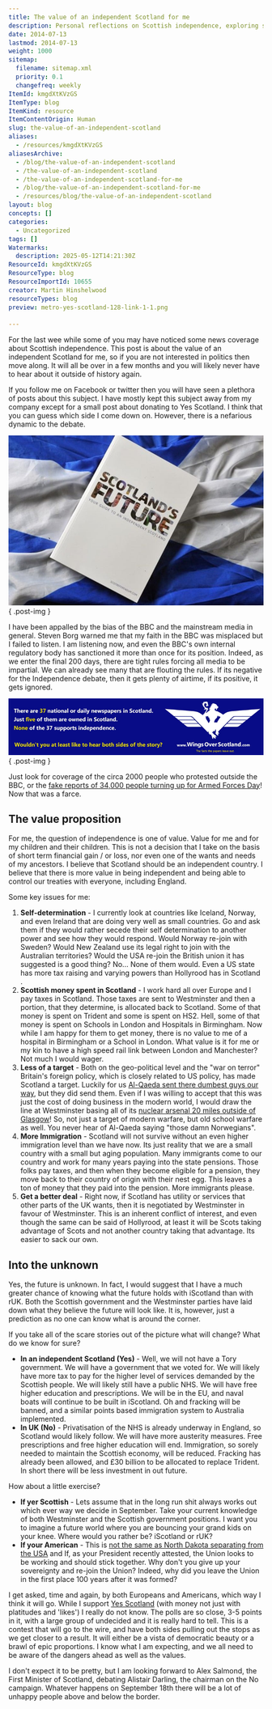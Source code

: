 ```yaml
---
title: The value of an independent Scotland for me
description: Personal reflections on Scottish independence, exploring self-determination, media bias, economic control, immigration, and the long-term value for future generations.
date: 2014-07-13
lastmod: 2014-07-13
weight: 1000
sitemap:
  filename: sitemap.xml
  priority: 0.1
  changefreq: weekly
ItemId: kmgdXtKVzGS
ItemType: blog
ItemKind: resource
ItemContentOrigin: Human
slug: the-value-of-an-independent-scotland
aliases:
  - /resources/kmgdXtKVzGS
aliasesArchive:
  - /blog/the-value-of-an-independent-scotland
  - /the-value-of-an-independent-scotland
  - /the-value-of-an-independent-scotland-for-me
  - /blog/the-value-of-an-independent-scotland-for-me
  - /resources/blog/the-value-of-an-independent-scotland
layout: blog
concepts: []
categories:
  - Uncategorized
tags: []
Watermarks:
  description: 2025-05-12T14:21:30Z
ResourceId: kmgdXtKVzGS
ResourceType: blog
ResourceImportId: 10655
creator: Martin Hinshelwood
resourceTypes: blog
preview: metro-yes-scotland-128-link-1-1.png

---
```

For the last wee while some of you may have noticed some news coverage about Scottish independence. This post is about the value of an independent Scotland for me, so if you are not interested in politics then move along. It will all be over in a few months and you will likely never have to hear about it outside of history again.

If you follow me on Facebook or twitter then you will have seen a plethora of posts about this subject. I have mostly kept this subject away from my company except for a small post about donating to Yes Scotland. I think that you can guess which side I come down on. However, there is a nefarious dynamic to the debate.

![Scottish-independence-6348782](images/Scottish-independence-6348782-2-2.jpg "Scottish-independence-6348782")
{ .post-img }

I have been appalled by the bias of the BBC and the mainstream media in general. Steven Borg warned me that my faith in the BBC was misplaced but I failed to listen. I am listening now, and even the BBC's own internal regulatory body has sanctioned it more than once for its position. Indeed, as we enter the final 200 days, there are tight rules forcing all media to be impartial. We can already see many that are flouting the rules. If its negative for the Independence debate, then it gets plenty of airtime, if its positive, it gets ignored.

![Screen%20shot%202014-03-27%20at%2010_38_39](images/Screen20shot202014-03-2720at2010_38_39-3-3.png "Screen%20shot%202014-03-27%20at%2010_38_39")
{ .post-img }

Just look for coverage of the circa 2000 people who protested outside the BBC, or the [fake reports of 34,000 people turning up for Armed Forces Day](http://wingsoverscotland.com/conflicting-reports/)! Now that was a farce.

## The value proposition

For me, the question of independence is one of value. Value for me and for my children and their children. This is not a decision that I take on the basis of short term financial gain / or loss, nor even one of the wants and needs of my ancestors. I believe that Scotland should be an independent country. I believe that there is more value in being independent and being able to control our treaties with everyone, including England.

Some key issues for me:

1. **Self-determination** - I currently look at countries like Iceland, Norway, and even Ireland that are doing very well as small countries. Go and ask them if they would rather secede their self determination to another power and see how they would respond. Would Norway re-join with Sweden? Would New Zealand use its legal right to join with the Australian territories? Would the USA re-join the British union it has suggested is a good thing? No... None of them would. Even a US state has more tax raising and varying powers than Hollyrood has in Scotland .
2. **Scottish money spent in Scotland** - I work hard all over Europe and I pay taxes in Scotland. Those taxes are sent to Westminster and then a portion, that they determine, is allocated back to Scotland. Some of that money is spent on Trident and some is spent on HS2. Hell, some of that money is spent on Schools in London and Hospitals in Birmingham. Now while I am happy for them to get money, there is no value to me of a hospital in Birmingham or a School in London. What value is it for me or my kin to have a high speed rail link between London and Manchester? Not much I would wager.
3. **Less of a target** - Both on the geo-political level and the "war on terror" Britain's foreign policy, which is closely related to US policy, has made Scotland a target. Luckily for us [Al-Qaeda sent there dumbest guys our way](http://www.youtube.com/watch?v=7gMJBQoHJ4E), but they did send them. Even if I was willing to accept that this was just the cost of doing business in the modern world, I would draw the line at Westminster basing all of its [nuclear arsenal 20 miles outside of Glasgow](http://wingsoverscotland.com/map-ref-55n-5w/)! So, not just a target of modern warfare, but old school warfare as well. You never hear of Al-Qaeda saying "those damn Norwegians".
4. **More Immigration** - Scotland will not survive without an even higher immigration level than we have now. Its just reality that we are a small country with a small but aging population. Many immigrants come to our country and work for many years paying into the state pensions. Those folks pay taxes, and then when they become eligible for a pension, they move back to their country of origin with their nest egg. This leaves a ton of money that they paid into the pension. More immigrants please.
5. **Get a better deal** - Right now, if Scotland has utility or services that other parts of the UK wants, then it is negotiated by Westminster in favour of Westminster. This is an inherent conflict of interest, and even though the same can be said of Hollyrood, at least it will be Scots taking advantage of Scots and not another country taking that advantage. Its easier to sack our own.

## Into the unknown

Yes, the future is unknown. In fact, I would suggest that I have a much greater chance of knowing what the future holds with iScotland than with rUK. Both the Scottish government and the Westminster parties have laid down what they believe the future will look like. It is, however, just a prediction as no one can know what is around the corner.

If you take all of the scare stories out of the picture what will change? What do we know for sure?

- **In an independent Scotland (Yes)** - Well, we will not have a Tory government. We will have a government that we voted for. We will likely have more tax to pay for the higher level of services demanded by the Scottish people. We will likely still have a public NHS. We will have free higher education and prescriptions. We will be in the EU, and naval boats will continue to be built in iScotland. Oh and fracking will be banned, and a similar points based immigration system to Australia implemented.
- **In UK (No)** - Privatisation of the NHS is already underway in England, so Scotland would likely follow. We will have more austerity measures. Free prescriptions and free higher education will end. Immigration, so sorely needed to maintain the Scottish economy, will be reduced. Fracking has already been allowed, and £30 billion to be allocated to replace Trident. In short there will be less investment in out future.

How about a little exercise?

- **If yer Scottish** - Lets assume that in the long run shit always works out which ever way we decide in September. Take your current knowledge of both Westminster and the Scottish government positions. I want you to imagine a future world where you are bouncing your grand kids on your knee. Where would you rather be? iScotland or rUK?
- **If your American** - This is [not the same as North Dakota separating from the USA](http://wingsoverscotland.com/an-actual-letter-from-america/) and If, as your President recently attested, the Union looks to be working and should stick together. Why don't you give up your sovereignty and re-join the Union? Indeed, why did you leave the Union in the first place 100 years after it was formed?

I get asked, time and again, by both Europeans and Americans, which way I think it will go. While I support [Yes Scotland](http://www.yesscotland.com) (with money not just with platitudes and 'likes') I really do not know. The polls are so close, 3-5 points in it, with a large group of undecided and it is really hard to tell. This is a contest that will go to the wire, and have both sides pulling out the stops as we get closer to a result. It will either be a vista of democratic beauty or a brawl of epic proportions. I know what I am expecting, and we all need to be aware of the dangers ahead as well as the values.

I don't expect it to be pretty, but I am looking forward to Alex Salmond, the First Minister of Scotland, debating Alistair Darling, the chairman on the No campaign. Whatever happens on September 18th there will be a lot of unhappy people above and below the border.
